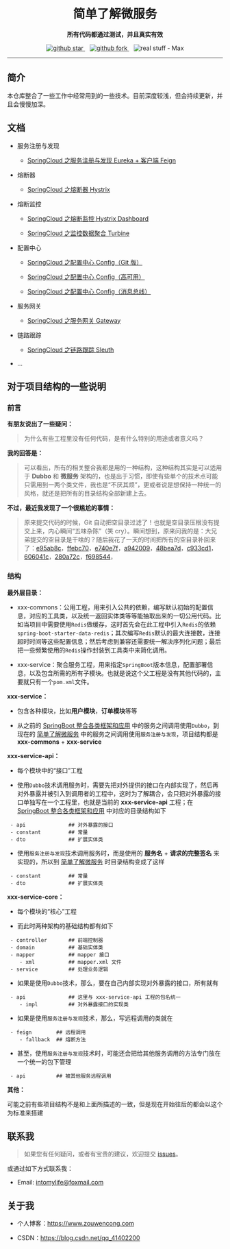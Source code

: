<h1 align="center">
  简单了解微服务
</h1>

<p align="center">
	<strong>所有代码都通过测试，并且真实有效</strong>
</p>

<p align="center">
  <a target="_blank" href="https://github.com/intomylife/SpringCloud">
    <img src="https://img.shields.io/github/stars/intomylife/SpringCloud.svg?style=social" alt="github star"/>
  </a>&ensp;
  <a target="_blank" href="https://github.com/intomylife/SpringCloud">
    <img src="https://img.shields.io/github/forks/intomylife/SpringCloud.svg?style=social" alt="github fork"/>
  </a>&ensp;
  <img src="https://img.shields.io/badge/real%20stuff-Max-red" alt="real stuff - Max"/>
</p>

------

## 简介

本仓库整合了一些工作中经常用到的一些技术。目前深度较浅，但会持续更新，并且会慢慢加深。

## 文档

* 服务注册与发现

    * [SpringCloud 之服务注册与发现 Eureka + 客户端 Feign](https://blog.csdn.net/qq_41402200/article/details/90264207)

* 熔断器

    * [SpringCloud 之熔断器 Hystrix](https://blog.csdn.net/qq_41402200/article/details/90447408)

* 熔断监控

    * [SpringCloud 之熔断监控 Hystrix Dashboard](https://blog.csdn.net/qq_41402200/article/details/90576780)

    * [SpringCloud 之监控数据聚合 Turbine](https://blog.csdn.net/qq_41402200/article/details/90732956)

* 配置中心

    * [SpringCloud 之配置中心 Config（Git 版）](https://blog.csdn.net/qq_41402200/article/details/91126435)

    * [SpringCloud 之配置中心 Config（高可用）](https://blog.csdn.net/qq_41402200/article/details/91175252)

    * [SpringCloud 之配置中心 Config（消息总线）](https://blog.csdn.net/qq_41402200/article/details/92077652)

* 服务网关

    * [SpringCloud 之服务网关 Gateway](https://blog.csdn.net/qq_41402200/article/details/94333830)

* 链路跟踪

    * [SpringCloud 之链路跟踪 Sleuth](https://blog.csdn.net/qq_41402200/article/details/94865516)

* ...

## 对于项目结构的一些说明

### 前言

**有朋友说出了一些疑问：**

> 为什么有些工程里没有任何代码，是有什么特别的用途或者意义吗？

**我的回答是：**

> 可以看出，所有的相关整合我都是用的一种结构，这种结构其实是可以适用于 **Dubbo** 和 **微服务** 架构的，也是出于习惯，即使有些单个的技术点可能只需用到一两个类文件，我也是“不厌其烦”，更或者说是想保持一种统一的风格，就还是把所有的目录结构全部新建上去。

**不过，最近我发现了一个很尴尬的事情：**

> 原来提交代码的时候，Git 自动把空目录过滤了！也就是空目录压根没有提交上来，内心瞬间“五味杂陈”（笑 cry）。瞬间想到，原来问我的是：大兄弟提交的空目录是干啥的？随后我花了一天的时间把所有的空目录补回来了：[e95ab8c](https://github.com/intomylife/SpringCloud/commit/e95ab8ce1d370bfd66b19ce28c6389f810b06ffe)，[ffebc70](https://github.com/intomylife/SpringCloud/commit/ffebc70557ecb68028780ca9f125427970d1d6f7)，[e740e7f](https://github.com/intomylife/SpringCloud/commit/e740e7fdf8435e876bd4332be6f531583f14a0e0)，[a942009](https://github.com/intomylife/SpringCloud/commit/a94200935b7fd62e10cd8665d757b4110144ba19)，[48bea7d](https://github.com/intomylife/SpringCloud/commit/48bea7dda3bc70e911a81bc86b6e48fbd2c83c46)，[c933cd1](https://github.com/intomylife/SpringCloud/commit/c933cd1692f1657d99210309f20822c2cae92316)，[606041c](https://github.com/intomylife/SpringCloud/commit/606041c6205b036c1872e3aef76f5f7ec67385ef)，[280a72c](https://github.com/intomylife/SpringCloud/commit/280a72c2913f4962c78bcb03c061db87de1e4fc9)，[f698544](https://github.com/intomylife/SpringCloud/commit/f6985440fec9fa6e085d86d10b148cde309fda20)，

### 结构

**最外层目录：**

* xxx-commons：公用工程，用来引入公共的依赖，编写默认初始的配置信息，对应的工具类，以及统一返回实体类等等能抽取出来的一切公用代码。比如当项目中需要使用`Redis`做缓存，这时首先会在此工程中引入`Redis`的依赖`spring-boot-starter-data-redis`；其次编写`Redis`默认的最大连接数，连接超时时间等这些配置信息；然后考虑到兼容还需要统一解决序列化问题；最后把一些频繁使用的`Redis`操作封装到工具类中来简化调用。

* xxx-service：聚合服务工程，用来指定`SpringBoot`版本信息，配置部署信息，以及包含所需的所有子模块。也就是说这个父工程是没有其他代码的，主要就只有一个`pom.xml`文件。

**xxx-service：**

* 包含各种模块，比如**用户模块**，**订单模块**等等

* 从之前的 [SpringBoot 整合各类框架和应用](https://github.com/intomylife/SpringBoot) 中的服务之间调用使用`Dubbo`，到现在的 [简单了解微服务](https://github.com/intomylife/SpringCloud) 中的服务之间调用使用`服务注册与发现`，项目结构都是 **xxx-commons** + **xxx-service**

**xxx-service-api：**

* 每个模块中的“接口”工程

* 使用`Dubbo`技术调用服务时，需要先把对外提供的接口在内部实现了，然后再对外暴露并被引入到调用者的工程中，这时为了解耦合，会只把对外暴露的接口单独写在一个工程里，也就是当前的 **xxx-service-api** 工程；在 [SpringBoot 整合各类框架和应用](https://github.com/intomylife/SpringBoot) 中对应的目录结构如下

```
 - api              ## 对外暴露的接口
 - constant         ## 常量
 - dto              ## 扩展实体类
```

* 使用`服务注册与发现`技术调用服务时，而是使用的 **服务名** + **请求的完整签名** 来实现的，所以到 [简单了解微服务](https://github.com/intomylife/SpringCloud) 时目录结构变成了这样

```
 - constant         ## 常量
 - dto              ## 扩展实体类
```

**xxx-service-core：**

* 每个模块的“核心”工程

* 而此时两种架构的基础结构都有如下

```
 - controller       ## 前端控制器
 - domain           ## 基础实体类
 - mapper           ## mapper 接口
    - xml           ## mapper.xml 文件
 - service          ## 处理业务逻辑
```

* 如果是使用`Dubbo`技术，那么，要在自己内部实现对外暴露的接口，所有就有

```
 - api              ## 这里与 xxx-service-api 工程的包名统一
    - impl          ## 对外暴露接口的实现类
```

* 如果是使用`服务注册与发现`技术，那么，写远程调用的类就在

```
 - feign        ## 远程调用
    - fallback  ## 熔断方法
```

* 甚至，使用`服务注册与发现`技术时，可能还会把给其他服务调用的方法专门放在一个统一的包下管理

```
 - api          ## 被其他服务远程调用
```

**其他：**

可能之前有些项目结构不是和上面所描述的一致，但是现在开始往后的都会以这个为标准来搭建

## 联系我

> 如果您有任何疑问，或者有宝贵的建议，欢迎提交 [issues](https://github.com/intomylife/SpringBoot/issues)。

或通过如下方式联系我：

* Email: intomylife@foxmail.com

## 关于我

* 个人博客：https://www.zouwencong.com

* CSDN：https://blog.csdn.net/qq_41402200
